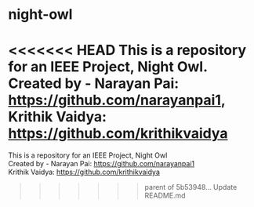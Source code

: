 # night-owl
<<<<<<< HEAD
This is a repository for an IEEE Project, Night Owl.  
Created by - 
Narayan Pai: https://github.com/narayanpai1, Krithik Vaidya: https://github.com/krithikvaidya
=======
This is a repository for an IEEE Project, Night Owl  
Created by - Narayan Pai: https://github.com/narayanpai1  
             Krithik Vaidya: https://github.com/krithikvaidya
>>>>>>> parent of 5b53948... Update README.md
